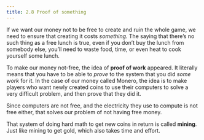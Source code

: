 ```yaml
---
title: 2.8 Proof of something
---
```

If we want our money not to be free to create and ruin the whole game, we need to ensure that creating it costs *something.* The saying that there’s no such thing as a free lunch is true, even if you don’t buy the lunch from somebody else, you’ll need to waste food, time, or even heat to cook yourself some lunch.

To make our money not-free, the idea of **proof of work** appeared. It literally means that you have to be able to _prove_ to the system that you did _some work_ for it. In the case of our money called Monero, the idea is to make players who want newly created coins to use their computers to solve a very difficult problem, and then prove that they did it.

Since computers are not free, and the electricity they use to compute is not free either, that solves our problem of not having free money.

That system of doing hard math to get new coins in return is called **mining**. Just like mining to get gold, which also takes time and effort.
